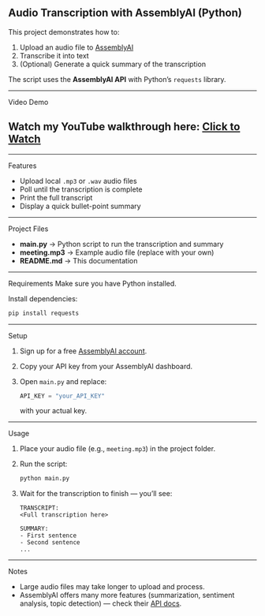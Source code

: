 ## Audio Transcription with AssemblyAI (Python)

This project demonstrates how to:
1. Upload an audio file to [AssemblyAI](https://www.assemblyai.com/)  
2. Transcribe it into text  
3. (Optional) Generate a quick summary of the transcription  

The script uses the **AssemblyAI API** with Python’s `requests` library.

---
Video Demo

Watch my YouTube walkthrough here: [Click to Watch](https://youtu.be/1gGsAqEORME)
---
---

 Features
- Upload local `.mp3` or `.wav` audio files
- Poll until the transcription is complete
- Print the full transcript
- Display a quick bullet-point summary

---

 Project Files
- **main.py** → Python script to run the transcription and summary  
- **meeting.mp3** → Example audio file (replace with your own)  
- **README.md** → This documentation  

---

 Requirements
Make sure you have Python  installed.

Install dependencies:
```bash
pip install requests
````

---

 Setup

1. Sign up for a free [AssemblyAI account](https://www.assemblyai.com/).
2. Copy your API key from your AssemblyAI dashboard.
3. Open `main.py` and replace:

   ```python
   API_KEY = "your_API_KEY"
   ```

   with your actual key.

---

 Usage

1. Place your audio file (e.g., `meeting.mp3`) in the project folder.
2. Run the script:

   ```bash
   python main.py
   ```
3. Wait for the transcription to finish — you’ll see:

   ```
   TRANSCRIPT:
   <Full transcription here>

   SUMMARY:
   - First sentence
   - Second sentence
   ...
   ```

---

 


Notes

* Large audio files may take longer to upload and process.
* AssemblyAI offers many more features (summarization, sentiment analysis, topic detection) — check their [API docs](https://www.assemblyai.com/docs/).


